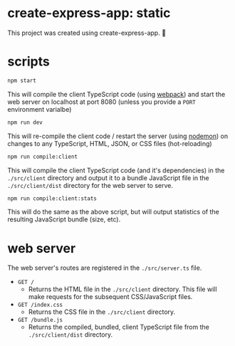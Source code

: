 # create-express-app: static
This project was created using create-express-app. :rocket:
# scripts
```sh
npm start
```
This will compile the client TypeScript code (using [webpack](https://webpack.js.org/)) and start the web server on localhost at port 8080 (unless you provide a `PORT` environment varialbe)
```sh
npm run dev
```
This will re-compile the client code / restart the server (using [nodemon](https://nodemon.io/)) on changes to any TypeScript, HTML, JSON, or CSS files (hot-reloading)
```sh
npm run compile:client
```
This will compile the client TypeScript code (and it's dependencies) in the `./src/client` directory and output it to a bundle JavaScript file in the `./src/client/dist` directory for the web server to serve.
```sh
npm run compile:client:stats
```
This will do the same as the above script, but will output statistics of the resulting JavaScript bundle (size, etc).
# web server
The web server's routes are registered in the `./src/server.ts` file. 
- `GET /`
  - Returns the HTML file in the `./src/client` directory. This file will make requests for the subsequent CSS/JavaScript files.
- `GET /index.css`
  -  Returns the CSS file in the `./src/client` directory.
- `GET /bundle.js`
  - Returns the compiled, bundled, client TypeScript file from the `./src/client/dist` directory.